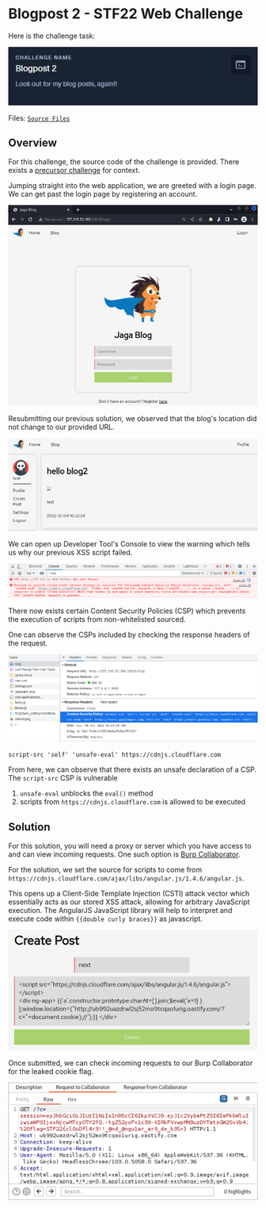 # Blogpost 2 - STF22 Web Challenge

Here is the challenge task:

![challenge_task](images/Challenge_Task.png)

Files: [`Source Files`](Blogpost_2/)

## Overview

For this challenge, the source code of the challenge is provided.
There exists a [precursor challenge](../Blogpost/README.md) for context.

Jumping straight into the web application, we are greeted with a login
page. We can get past the login page by registering an account.

![login](images/step_1_register_login.png)

Resubmitting our previous solution, we observed that the blog's 
location did not change to our provided URL.

![failed_xss](images/step_2_previous_XSS.png)

We can open up Developer Tool's Console to view the warning which
tells us why our previous XSS script failed.

![console_warning](images/step_3_reason_for_failure.png)

There now exists certain Content Security Policies (CSP) which prevents
the execution of scripts from non-whitelisted sourced.

One can observe the CSPs included by checking the response headers of
the request.

![](images/step_4_insecure_CSP.png)

```
script-src 'self' 'unsafe-eval' https://cdnjs.cloudflare.com
```

From here, we can observe that there exists an unsafe declaration of a 
CSP. The `script-src` CSP is vulnerable

1. `unsafe-eval` unblocks the `eval()` method
2. scripts from `https://cdnjs.cloudflare.com` is allowed to be executed

## Solution

For this solution, you will need a proxy or server which you have access
to and can view incoming requests. One such option is 
[Burp Collaborator](
    https://portswigger.net/burp/documentation/collaborator).

For the solution, we set the source for scripts to come from 
`https://cdnjs.cloudflare.com/ajax/libs/angular.js/1.4.6/angular.js`.

This opens up a Client-Side Template Injection (CSTI) attack
vector which essentially acts as our stored XSS attack, allowing for
arbitrary JavaScript execution. The AngularJS JavaScript library will 
help to interpret and execute code within `{{double curly braces}}` as 
javascript.

![XSS](images/step_5_new_XSS.png)

Once submitted, we can check incoming requests to our Burp Collaborator
for the leaked cookie flag.

![flag](images/step_6_flag.png)